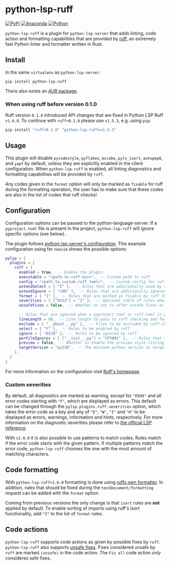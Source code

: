 # python-lsp-ruff

[![PyPi](https://img.shields.io/pypi/v/python-lsp-ruff.svg)](https://pypi.org/project/python-lsp-ruff)
[![Anaconda](https://anaconda.org/conda-forge/python-lsp-ruff/badges/version.svg)](https://anaconda.org/conda-forge/python-lsp-ruff)
[![Python](https://github.com/python-lsp/python-lsp-ruff/actions/workflows/python.yml/badge.svg)](https://github.com/python-lsp/python-lsp-ruff/actions/workflows/python.yml)

`python-lsp-ruff` is a plugin for `python-lsp-server` that adds linting, code action and formatting capabilities that are provided by [ruff](https://github.com/charliermarsh/ruff),
an extremely fast Python linter and formatter written in Rust.

## Install

In the same `virtualenv` as `python-lsp-server`:

```shell
pip install python-lsp-ruff
```

There also exists an [AUR package](https://aur.archlinux.org/packages/python-lsp-ruff).

### When using ruff before version 0.1.0
Ruff version `0.1.0` introduced API changes that are fixed in Python LSP Ruff `v1.6.0`. To continue with `ruff<0.1.0` please use `v1.5.3`, e.g. using `pip`:

```sh
pip install "ruff<0.1.0" "python-lsp-ruff==1.5.3"
```

## Usage

This plugin will disable `pycodestyle`, `pyflakes`, `mccabe`, `pyls_isort`, `autopep8`, and `yapf` by default, unless they are explicitly enabled in the client configuration.
When `python-lsp-ruff` is enabled, all linting diagnostics and formatting capabilities will be provided by `ruff`.

Any codes given in the `format` option will only be marked as `fixable` for ruff during the formatting operation, the user has to make sure that these codes are also in the list of codes that ruff checks!


## Configuration

Configuration options can be passed to the python-language-server. If a `pyproject.toml`
file is present in the project, `python-lsp-ruff` will ignore specific options (see below).

The plugin follows [python-lsp-server's configuration](https://github.com/python-lsp/python-lsp-server/#configuration).
This example configuration using for `neovim` shows the possible options:

```lua
pylsp = {
  plugins = {
    ruff = {
      enabled = true,  -- Enable the plugin
      executable = "<path-to-ruff-bin>",  -- Custom path to ruff
      config = "<path_to_custom_ruff_toml>",  -- Custom config for ruff to use
      extendSelect = { "I" },  -- Rules that are additionally used by ruff
      extendIgnore = { "C90" },  -- Rules that are additionally ignored by ruff
      format = { "I" },  -- Rules that are marked as fixable by ruff that should be fixed when running textDocument/formatting
      severities = { ["D212"] = "I" },  -- Optional table of rules where a custom severity is desired
      unsafeFixes = false,  -- Whether or not to offer unsafe fixes as code actions. Ignored with the "Fix All" action

      -- Rules that are ignored when a pyproject.toml or ruff.toml is present:
      lineLength = 88,  -- Line length to pass to ruff checking and formatting
      exclude = { "__about__.py" },  -- Files to be excluded by ruff checking
      select = { "F" },  -- Rules to be enabled by ruff
      ignore = { "D210" },  -- Rules to be ignored by ruff
      perFileIgnores = { ["__init__.py"] = "CPY001" },  -- Rules that should be ignored for specific files
      preview = false,  -- Whether to enable the preview style linting and formatting.
      targetVersion = "py310",  -- The minimum python version to target (applies for both linting and formatting).
    },
  }
}
```

For more information on the configuration visit [Ruff's homepage](https://beta.ruff.rs/docs/configuration/).

### Custom severities

By default, all diagnostics are marked as warning, except for `"E999"` and all error codes starting with `"F"`, which are displayed as errors.
This default can be changed through the `pylsp.plugins.ruff.severities` option, which takes the error code as a key and any of
`"E"`, `"W"`, `"I"` and `"H"` to be displayed as errors, warnings, information and hints, respectively.
For more information on the diagnostic severities please refer to
[the official LSP reference](https://microsoft.github.io/language-server-protocol/specifications/lsp/3.17/specification/#diagnosticSeverity).

With `v2.0.0` it is also possible to use patterns to match codes. Rules match if the error code starts with the given pattern. If multiple patterns match the error code, `python-lsp-ruff` chooses the one with the most amount of matching characters.


## Code formatting

With `python-lsp-ruff>1.6.0` formatting is done using [ruffs own formatter](https://docs.astral.sh/ruff/formatter/).
In addition, rules that should be fixed during the `textDocument/formatting` request can be added with the `format` option.

Coming from previous versions the only change is that `isort` rules are **not** applied by default.
To enable sorting of imports using ruff's isort functionality, add `"I"` to the list of `format` rules. 


## Code actions

`python-lsp-ruff` supports code actions as given by possible fixes by `ruff`. `python-lsp-ruff` also supports [unsafe fixes](https://docs.astral.sh/ruff/linter/#fix-safety).
Fixes considered unsafe by `ruff` are marked `(unsafe)` in the code action.
The `Fix all` code action *only* consideres safe fixes.
